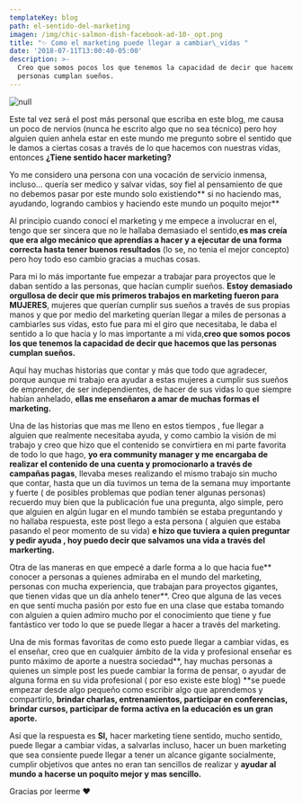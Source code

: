 ```yaml
---
templateKey: blog
path: el-sentido-del-marketing
imagen: /img/chic-salmon-dish-facebook-ad-10-_opt.png
title: "✨ Como el marketing puede llegar a cambiar\_vidas "
date: '2018-07-11T13:00:40-05:00'
description: >-
  Creo que somos pocos los que tenemos la capacidad de decir que hacemos que las
  personas cumplan sueños.
---
```

![null](/img/chic-salmon-dish-facebook-ad-10-.png)

Este tal vez será el post más personal que escriba en este blog, me causa un poco de nervios (nunca he escrito algo que no sea técnico) pero hoy alguien quien anhela estar en este mundo me pregunto sobre el sentido que le damos a ciertas cosas a través de lo que hacemos con nuestras vidas, entonces **¿Tiene sentido hacer marketing?**

Yo me considero una persona con una vocación de servicio inmensa, incluso… quería ser medico y salvar vidas, soy fiel al pensamiento de que no debemos pasar por este mundo solo existiendo** si no haciendo mas, ayudando, logrando cambios y haciendo este mundo un poquito mejor**

Al principio cuando conocí el marketing y me empece a involucrar en el, tengo que ser sincera que no le hallaba demasiado el sentido,**es mas creía que era algo mecánico que aprendías a hacer y a ejecutar de una forma correcta hasta tener buenos resultados** (lo se, no tenia el mejor concepto) pero hoy todo eso cambio gracias a muchas cosas.

Para mi lo más importante fue empezar a trabajar para proyectos que le daban sentido a las personas, que hacían cumplir sueños. **Estoy demasiado orgullosa de decir que mis primeros trabajos en marketing fueron para MUJERES**, mujeres que querían cumplir sus sueños a través de sus propias manos y que por medio del marketing querían llegar a miles de personas a cambiarles sus vidas, esto fue para mi el giro que necesitaba, le daba el sentido a lo que hacia y lo mas importante a mi vida,**creo que somos pocos los que tenemos la capacidad de decir que hacemos que las personas cumplan sueños.**

Aquí hay muchas historias que contar y más que todo que agradecer, porque aunque mi trabajo era ayudar a estas mujeres a cumplir sus sueños de emprender, de ser independientes, de hacer de sus vidas lo que siempre habían anhelado, **ellas me enseñaron a amar de muchas formas el marketing.**

Una de las historias que mas me lleno en estos tiempos , fue llegar a alguien que realmente necesitaba ayuda, y como cambio la visión de mi trabajo y creo que hizo que el contenido se convirtiera en mi parte favorita de todo lo que hago, **yo era community manager y me encargaba de realizar el contenido de una cuenta y promocionarlo a través de campañas pagas**, llevaba meses realizando el mismo trabajo sin mucho que contar, hasta que un día tuvimos un tema de la semana muy importante y fuerte ( de posibles problemas que podían tener algunas personas) recuerdo muy bien que la publicación fue una pregunta, algo simple, pero que alguien en algún lugar en el mundo también se estaba preguntando y no hallaba respuesta, este post llego a esta persona ( alguien que estaba pasando el peor momento de su vida) **e hizo que tuviera a quien preguntar y pedir ayuda , hoy puedo decir que salvamos una vida a través del markerting.**

Otra de las maneras en que empecé a darle forma a lo que hacia fue** conocer a personas a quienes admiraba en el mundo del marketing, personas con mucha experiencia, que trabajan para proyectos gigantes, que tienen vidas que un día anhelo tener**. Creo que alguna de las veces en que sentí mucha pasión por esto fue en una clase que estaba tomando con alguien a quien admiro mucho por el conocimiento que tiene y fue fantástico ver todo lo que se puede llegar a hacer a través del marketing.

Una de mis formas favoritas de como esto puede llegar a cambiar vidas, es el enseñar, creo que en cualquier ámbito de la vida y profesional enseñar es punto máximo de aporte a nuestra sociedad**, hay muchas personas a quienes un simple post les puede cambiar la forma de pensar, o ayudar de alguna forma en su vida profesional ( por eso existe este blog) **se puede empezar desde algo pequeño como escribir algo que aprendemos y compartirlo, **brindar charlas, entrenamientos, participar en conferencias, brindar cursos, participar de forma activa en la educación es un gran aporte.**

Así que la respuesta es **SI,** hacer marketing tiene sentido, mucho sentido, puede llegar a cambiar vidas, a salvarlas incluso, hacer un buen marketing que sea consiente puede llegar a tener un alcance gigante socialmente, cumplir objetivos que antes no eran tan sencillos de realizar y **ayudar al mundo a hacerse un poquito mejor y mas sencillo.**

Gracias por leerme ❤️
